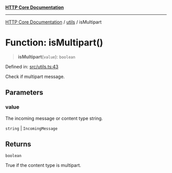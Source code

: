 [**HTTP Core Documentation**](../../README.md)

***

[HTTP Core Documentation](../../README.md) / [utils](../README.md) / isMultipart

# Function: isMultipart()

> **isMultipart**(`value`): `boolean`

Defined in: [src/utils.ts:43](https://github.com/stonemjs/http-core/blob/0d24f1311c8ffc69c0f21ab48badb00539c57ea4/src/utils.ts#L43)

Check if multipart message.

## Parameters

### value

The incoming message or content type string.

`string` | `IncomingMessage`

## Returns

`boolean`

True if the content type is multipart.
